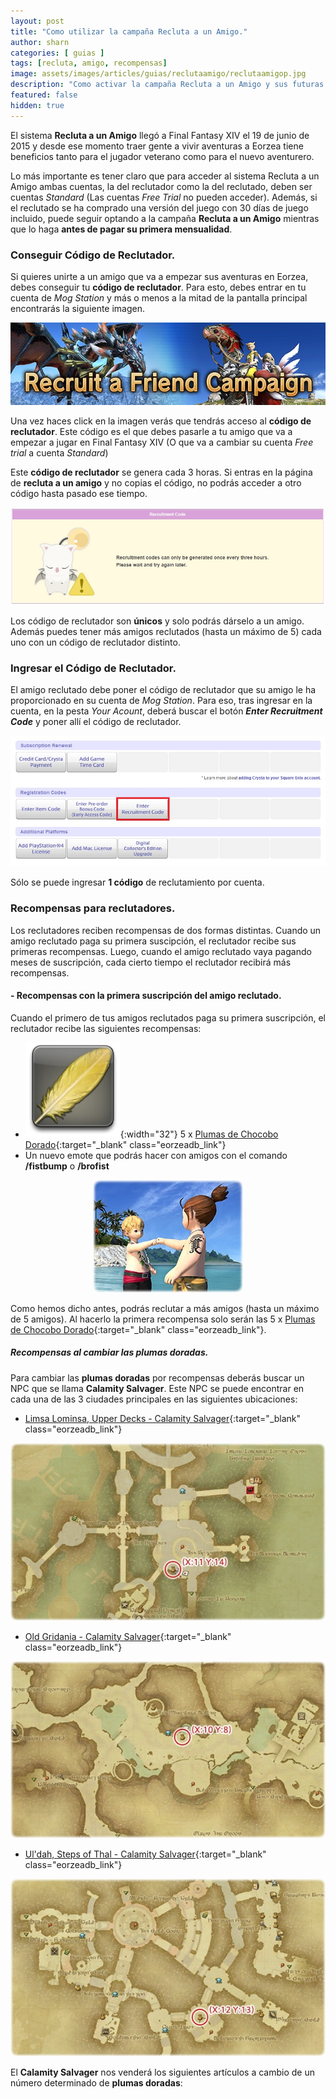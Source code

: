 ```yaml
---
layout: post
title: "Como utilizar la campaña Recluta a un Amigo."
author: sharn
categories: [ guias ]
tags: [recluta, amigo, recompensas]
image: assets/images/articles/guias/reclutaamigo/reclutaamigop.jpg
description: "Como activar la campaña Recluta a un Amigo y sus futuras recompensas."
featured: false
hidden: true
---
```

El sistema **Recluta a un Amigo** llegó a Final Fantasy XIV el 19 de junio de 2015 y desde ese momento traer gente a vivir aventuras a Eorzea tiene beneficios tanto para el jugador veterano como para el nuevo aventurero.

Lo más importante es tener claro que para acceder al sistema Recluta a un Amigo ambas cuentas, la del reclutador como la del reclutado, deben ser cuentas *Standard* (Las cuentas *Free Trial* no pueden acceder). Además, si el reclutado se ha comprado una versión del juego con 30 días de juego incluido, puede seguir optando a la campaña **Recluta a un Amigo** mientras que lo haga **antes de pagar su primera mensualidad**.

### Conseguir Código de Reclutador.

Si quieres unirte a un amigo que va a empezar sus aventuras en Eorzea, debes conseguir tu **código de reclutador**. Para esto, debes entrar en tu cuenta de *Mog Station* y más o menos a la mitad de la pantalla principal encontrarás la siguiente imagen.

<p align="center"><img src="/assets/images/articles/guias/reclutaamigo/reclutaamigo.jpg"></p>

Una vez haces click en la imagen verás que tendrás acceso al **código de reclutador**. Este código es el que debes pasarle a tu amigo que va a empezar a jugar en Final Fantasy XIV (O que va a cambiar su cuenta *Free trial* a cuenta *Standard*)

Este **código de reclutador** se genera cada 3 horas. Si entras en la página de **recluta a un amigo** y no copias el código, no podrás acceder a otro código hasta pasado ese tiempo.

<p align="center"><img src="/assets/images/articles/guias/reclutaamigo/despues.jpg"></p>

Los código de reclutador son **únicos** y solo podrás dárselo a un amigo. Además puedes tener más amigos reclutados (hasta un máximo de 5) cada uno con un código de reclutador distinto.

### Ingresar el Código de Reclutador.

El amigo reclutado debe poner el código de reclutador que su amigo le ha proporcionado en su cuenta de *Mog Station*. Para eso, tras ingresar en la cuenta, en la pesta *Your Acount*, deberá buscar el botón ***Enter Recruitment Code*** y poner allí el código de reclutador.

<p align="center"><img src="/assets/images/articles/guias/reclutaamigo/metercodigo.jpg"></p>

Sólo se puede ingresar **1 código** de reclutamiento por cuenta.

### Recompensas para reclutadores.

Los reclutadores reciben recompensas de dos formas distintas. Cuando un amigo reclutado paga su primera suscipción, el reclutador recibe sus primeras recompensas. Luego, cuando el amigo reclutado vaya pagando meses de suscripción, cada cierto tiempo el reclutador recibirá más recompensas.

#### - Recompensas con la primera suscripción del amigo reclutado.

Cuando el primero de tus amigos reclutados paga su primera suscripción, el reclutador recibe las siguientes recompensas:

- ![plumadorada](/assets/images/articles/guias/reclutaamigo/plumadorada.jpg){:width="32"} 5 x [Plumas de Chocobo Dorado](https://na.finalfantasyxiv.com/lodestone/playguide/db/item/1b65ee4f5c8/){:target="_blank" class="eorzeadb_link"}
- Un nuevo emote que podrás hacer con amigos con el comando **/fistbump** o **/brofist**

<p align="center"><img src="/assets/images/articles/guias/reclutaamigo/brofist.jpg"></p>

Como hemos dicho antes, podrás reclutar a más amigos (hasta un máximo de 5 amigos). Al hacerlo la primera recompensa solo serán las 5 x [Plumas de Chocobo Dorado](https://na.finalfantasyxiv.com/lodestone/playguide/db/item/1b65ee4f5c8/){:target="_blank" class="eorzeadb_link"}.

##### *Recompensas al cambiar las plumas doradas*.

Para cambiar las **plumas doradas** por recompensas deberás buscar un NPC que se llama **Calamity Salvager**. Este NPC se puede encontrar en cada una de las 3 ciudades principales en las siguientes ubicaciones:

- [Limsa Lominsa, Upper Decks - Calamity Salvager](https://na.finalfantasyxiv.com/lodestone/playguide/db/shop/9d03aec955c/){:target="_blank" class="eorzeadb_link"}

<p align="center"><img src="/assets/images/articles/guias/reclutaamigo/cslimsa.jpg"></p>

- [Old Gridania - Calamity Salvager](https://na.finalfantasyxiv.com/lodestone/playguide/db/shop/350cd619ffd/){:target="_blank" class="eorzeadb_link"}

<p align="center"><img src="/assets/images/articles/guias/reclutaamigo/csgrindania.jpg"></p>

- [Ul'dah, Steps of Thal - Calamity Salvager](https://na.finalfantasyxiv.com/lodestone/playguide/db/shop/67872c11c61/){:target="_blank" class="eorzeadb_link"}

<p align="center"><img src="/assets/images/articles/guias/reclutaamigo/csuldah.jpg"></p>

El **Calamity Salvager** nos venderá los siguientes artículos a cambio de un número determinado de **plumas doradas**:

